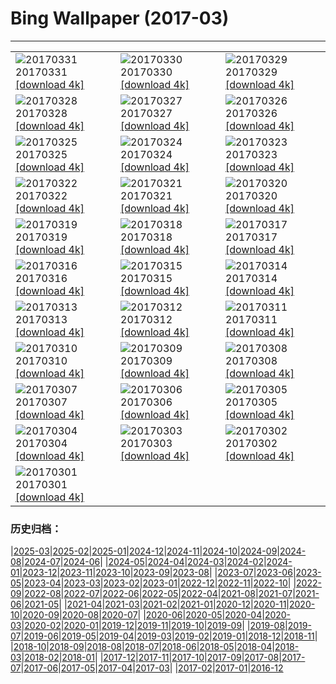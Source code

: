 # Bing Wallpaper (2017-03)
**************

<table><tr><td><img class="wallpaper" src="https://www.bing.com/az/hprichbg/rb/MeerkatAmuck_ZH-CN5734433814_1920x1080.jpg" alt="20170331"> 20170331 <a href="https://www.bing.com/az/hprichbg/rb/MeerkatAmuck_ZH-CN5734433814_UHD.jpg">[download 4k]</a></td><td><img class="wallpaper" src="https://www.bing.com/az/hprichbg/rb/EarthArt_ZH-CN7715783871_1920x1080.jpg" alt="20170330"> 20170330 <a href="https://www.bing.com/az/hprichbg/rb/EarthArt_ZH-CN7715783871_UHD.jpg">[download 4k]</a></td><td><img class="wallpaper" src="https://www.bing.com/az/hprichbg/rb/CMLSCNP_ZH-CN12089840072_1920x1080.jpg" alt="20170329"> 20170329 <a href="https://www.bing.com/az/hprichbg/rb/CMLSCNP_ZH-CN12089840072_UHD.jpg">[download 4k]</a></td></tr><tr><td><img class="wallpaper" src="https://www.bing.com/az/hprichbg/rb/BellasArtes_ZH-CN9573521567_1920x1080.jpg" alt="20170328"> 20170328 <a href="https://www.bing.com/az/hprichbg/rb/BellasArtes_ZH-CN9573521567_UHD.jpg">[download 4k]</a></td><td><img class="wallpaper" src="https://www.bing.com/az/hprichbg/rb/CommonRosefinch_ZH-CN10986839201_1920x1080.jpg" alt="20170327"> 20170327 <a href="https://www.bing.com/az/hprichbg/rb/CommonRosefinch_ZH-CN10986839201_UHD.jpg">[download 4k]</a></td><td><img class="wallpaper" src="https://www.bing.com/az/hprichbg/rb/Hveravellir_ZH-CN12673758963_1920x1080.jpg" alt="20170326"> 20170326 <a href="https://www.bing.com/az/hprichbg/rb/Hveravellir_ZH-CN12673758963_UHD.jpg">[download 4k]</a></td></tr><tr><td><img class="wallpaper" src="https://www.bing.com/az/hprichbg/rb/WildfireSapling_ZH-CN10766255059_1920x1080.jpg" alt="20170325"> 20170325 <a href="https://www.bing.com/az/hprichbg/rb/WildfireSapling_ZH-CN10766255059_UHD.jpg">[download 4k]</a></td><td><img class="wallpaper" src="https://www.bing.com/az/hprichbg/rb/SpainSpring_ZH-CN9613370360_1920x1080.jpg" alt="20170324"> 20170324 <a href="https://www.bing.com/az/hprichbg/rb/SpainSpring_ZH-CN9613370360_UHD.jpg">[download 4k]</a></td><td><img class="wallpaper" src="https://www.bing.com/az/hprichbg/rb/NoronhaTwoBrothers_ZH-CN10642407566_1920x1080.jpg" alt="20170323"> 20170323 <a href="https://www.bing.com/az/hprichbg/rb/NoronhaTwoBrothers_ZH-CN10642407566_UHD.jpg">[download 4k]</a></td></tr><tr><td><img class="wallpaper" src="https://www.bing.com/az/hprichbg/rb/LamarStorm_ZH-CN10021643995_1920x1080.jpg" alt="20170322"> 20170322 <a href="https://www.bing.com/az/hprichbg/rb/LamarStorm_ZH-CN10021643995_UHD.jpg">[download 4k]</a></td><td><img class="wallpaper" src="https://www.bing.com/az/hprichbg/rb/GuizhouWaterfall_ZH-CN10955906714_1920x1080.jpg" alt="20170321"> 20170321 <a href="https://www.bing.com/az/hprichbg/rb/GuizhouWaterfall_ZH-CN10955906714_UHD.jpg">[download 4k]</a></td><td><img class="wallpaper" src="https://www.bing.com/az/hprichbg/rb/DrizzlyBear_ZH-CN8074606058_1920x1080.jpg" alt="20170320"> 20170320 <a href="https://www.bing.com/az/hprichbg/rb/DrizzlyBear_ZH-CN8074606058_UHD.jpg">[download 4k]</a></td></tr><tr><td><img class="wallpaper" src="https://www.bing.com/az/hprichbg/rb/TingSakura_ZH-CN14945610051_1920x1080.jpg" alt="20170319"> 20170319 <a href="https://www.bing.com/az/hprichbg/rb/TingSakura_ZH-CN14945610051_UHD.jpg">[download 4k]</a></td><td><img class="wallpaper" src="https://www.bing.com/az/hprichbg/rb/MatunuskaGlacier_ZH-CN11670641539_1920x1080.jpg" alt="20170318"> 20170318 <a href="https://www.bing.com/az/hprichbg/rb/MatunuskaGlacier_ZH-CN11670641539_UHD.jpg">[download 4k]</a></td><td><img class="wallpaper" src="https://www.bing.com/az/hprichbg/rb/RiverofLife_ZH-CN8454523790_1920x1080.jpg" alt="20170317"> 20170317 <a href="https://www.bing.com/az/hprichbg/rb/RiverofLife_ZH-CN8454523790_UHD.jpg">[download 4k]</a></td></tr><tr><td><img class="wallpaper" src="https://www.bing.com/az/hprichbg/rb/FiveFingersStrand_ZH-CN9284198785_1920x1080.jpg" alt="20170316"> 20170316 <a href="https://www.bing.com/az/hprichbg/rb/FiveFingersStrand_ZH-CN9284198785_UHD.jpg">[download 4k]</a></td><td><img class="wallpaper" src="https://www.bing.com/az/hprichbg/rb/MousaBroch_ZH-CN11732543982_1920x1080.jpg" alt="20170315"> 20170315 <a href="https://www.bing.com/az/hprichbg/rb/MousaBroch_ZH-CN11732543982_UHD.jpg">[download 4k]</a></td><td><img class="wallpaper" src="https://www.bing.com/az/hprichbg/rb/SutroBaths_ZH-CN10530101768_1920x1080.jpg" alt="20170314"> 20170314 <a href="https://www.bing.com/az/hprichbg/rb/SutroBaths_ZH-CN10530101768_UHD.jpg">[download 4k]</a></td></tr><tr><td><img class="wallpaper" src="https://www.bing.com/az/hprichbg/rb/EnhancedPinus_ZH-CN11908142325_1920x1080.jpg" alt="20170313"> 20170313 <a href="https://www.bing.com/az/hprichbg/rb/EnhancedPinus_ZH-CN11908142325_UHD.jpg">[download 4k]</a></td><td><img class="wallpaper" src="https://www.bing.com/az/hprichbg/rb/HoliMunich_ZH-CN12353152381_1920x1080.jpg" alt="20170312"> 20170312 <a href="https://www.bing.com/az/hprichbg/rb/HoliMunich_ZH-CN12353152381_UHD.jpg">[download 4k]</a></td><td><img class="wallpaper" src="https://www.bing.com/az/hprichbg/rb/PlungeDiving_ZH-CN11143756334_1920x1080.jpg" alt="20170311"> 20170311 <a href="https://www.bing.com/az/hprichbg/rb/PlungeDiving_ZH-CN11143756334_UHD.jpg">[download 4k]</a></td></tr><tr><td><img class="wallpaper" src="https://www.bing.com/az/hprichbg/rb/BlanchardSprings_ZH-CN10814394195_1920x1080.jpg" alt="20170310"> 20170310 <a href="https://www.bing.com/az/hprichbg/rb/BlanchardSprings_ZH-CN10814394195_UHD.jpg">[download 4k]</a></td><td><img class="wallpaper" src="https://www.bing.com/az/hprichbg/rb/Dongdaemun_ZH-CN10736487148_1920x1080.jpg" alt="20170309"> 20170309 <a href="https://www.bing.com/az/hprichbg/rb/Dongdaemun_ZH-CN10736487148_UHD.jpg">[download 4k]</a></td><td><img class="wallpaper" src="https://www.bing.com/az/hprichbg/rb/SvalbardSatellite_ZH-CN11710008487_1920x1080.jpg" alt="20170308"> 20170308 <a href="https://www.bing.com/az/hprichbg/rb/SvalbardSatellite_ZH-CN11710008487_UHD.jpg">[download 4k]</a></td></tr><tr><td><img class="wallpaper" src="https://www.bing.com/az/hprichbg/rb/SuffragetteMuralNZ_ZH-CN11170622518_1920x1080.jpg" alt="20170307"> 20170307 <a href="https://www.bing.com/az/hprichbg/rb/SuffragetteMuralNZ_ZH-CN11170622518_UHD.jpg">[download 4k]</a></td><td><img class="wallpaper" src="https://www.bing.com/az/hprichbg/rb/WatchtowerSky_ZH-CN8532519791_1920x1080.jpg" alt="20170306"> 20170306 <a href="https://www.bing.com/az/hprichbg/rb/WatchtowerSky_ZH-CN8532519791_UHD.jpg">[download 4k]</a></td><td><img class="wallpaper" src="https://www.bing.com/az/hprichbg/rb/SteepSheep_ZH-CN8716398488_1920x1080.jpg" alt="20170305"> 20170305 <a href="https://www.bing.com/az/hprichbg/rb/SteepSheep_ZH-CN8716398488_UHD.jpg">[download 4k]</a></td></tr><tr><td><img class="wallpaper" src="https://www.bing.com/az/hprichbg/rb/ButterflyWorld_ZH-CN11273971874_1920x1080.jpg" alt="20170304"> 20170304 <a href="https://www.bing.com/az/hprichbg/rb/ButterflyWorld_ZH-CN11273971874_UHD.jpg">[download 4k]</a></td><td><img class="wallpaper" src="https://www.bing.com/az/hprichbg/rb/Aoraki_ZH-CN7776353328_1920x1080.jpg" alt="20170303"> 20170303 <a href="https://www.bing.com/az/hprichbg/rb/Aoraki_ZH-CN7776353328_UHD.jpg">[download 4k]</a></td><td><img class="wallpaper" src="https://www.bing.com/az/hprichbg/rb/SpringbokHerd_ZH-CN11603112082_1920x1080.jpg" alt="20170302"> 20170302 <a href="https://www.bing.com/az/hprichbg/rb/SpringbokHerd_ZH-CN11603112082_UHD.jpg">[download 4k]</a></td></tr><tr><td><img class="wallpaper" src="https://www.bing.com/az/hprichbg/rb/Shiprock_ZH-CN11237156651_1920x1080.jpg" alt="20170301"> 20170301 <a href="https://www.bing.com/az/hprichbg/rb/Shiprock_ZH-CN11237156651_UHD.jpg">[download 4k]</a></td><td></td><td></td></tr></table>

### 历史归档：

|[2025-03](/../2025-03/2025-03.md)|[2025-02](/../2025-02/2025-02.md)|[2025-01](/../2025-01/2025-01.md)|[2024-12](/../2024-12/2024-12.md)|[2024-11](/../2024-11/2024-11.md)|[2024-10](/../2024-10/2024-10.md)|[2024-09](/../2024-09/2024-09.md)|[2024-08](/../2024-08/2024-08.md)|[2024-07](/../2024-07/2024-07.md)|[2024-06](/../2024-06/2024-06.md)|
|[2024-05](/../2024-05/2024-05.md)|[2024-04](/../2024-04/2024-04.md)|[2024-03](/../2024-03/2024-03.md)|[2024-02](/../2024-02/2024-02.md)|[2024-01](/../2024-01/2024-01.md)|[2023-12](/../2023-12/2023-12.md)|[2023-11](/../2023-11/2023-11.md)|[2023-10](/../2023-10/2023-10.md)|[2023-09](/../2023-09/2023-09.md)|[2023-08](/../2023-08/2023-08.md)|
|[2023-07](/../2023-07/2023-07.md)|[2023-06](/../2023-06/2023-06.md)|[2023-05](/../2023-05/2023-05.md)|[2023-04](/../2023-04/2023-04.md)|[2023-03](/../2023-03/2023-03.md)|[2023-02](/../2023-02/2023-02.md)|[2023-01](/../2023-01/2023-01.md)|[2022-12](/../2022-12/2022-12.md)|[2022-11](/../2022-11/2022-11.md)|[2022-10](/../2022-10/2022-10.md)|
|[2022-09](/../2022-09/2022-09.md)|[2022-08](/../2022-08/2022-08.md)|[2022-07](/../2022-07/2022-07.md)|[2022-06](/../2022-06/2022-06.md)|[2022-05](/../2022-05/2022-05.md)|[2022-04](/../2022-04/2022-04.md)|[2021-08](/../2021-08/2021-08.md)|[2021-07](/../2021-07/2021-07.md)|[2021-06](/../2021-06/2021-06.md)|[2021-05](/../2021-05/2021-05.md)|
|[2021-04](/../2021-04/2021-04.md)|[2021-03](/../2021-03/2021-03.md)|[2021-02](/../2021-02/2021-02.md)|[2021-01](/../2021-01/2021-01.md)|[2020-12](/../2020-12/2020-12.md)|[2020-11](/../2020-11/2020-11.md)|[2020-10](/../2020-10/2020-10.md)|[2020-09](/../2020-09/2020-09.md)|[2020-08](/../2020-08/2020-08.md)|[2020-07](/../2020-07/2020-07.md)|
|[2020-06](/../2020-06/2020-06.md)|[2020-05](/../2020-05/2020-05.md)|[2020-04](/../2020-04/2020-04.md)|[2020-03](/../2020-03/2020-03.md)|[2020-02](/../2020-02/2020-02.md)|[2020-01](/../2020-01/2020-01.md)|[2019-12](/../2019-12/2019-12.md)|[2019-11](/../2019-11/2019-11.md)|[2019-10](/../2019-10/2019-10.md)|[2019-09](/../2019-09/2019-09.md)|
|[2019-08](/../2019-08/2019-08.md)|[2019-07](/../2019-07/2019-07.md)|[2019-06](/../2019-06/2019-06.md)|[2019-05](/../2019-05/2019-05.md)|[2019-04](/../2019-04/2019-04.md)|[2019-03](/../2019-03/2019-03.md)|[2019-02](/../2019-02/2019-02.md)|[2019-01](/../2019-01/2019-01.md)|[2018-12](/../2018-12/2018-12.md)|[2018-11](/../2018-11/2018-11.md)|
|[2018-10](/../2018-10/2018-10.md)|[2018-09](/../2018-09/2018-09.md)|[2018-08](/../2018-08/2018-08.md)|[2018-07](/../2018-07/2018-07.md)|[2018-06](/../2018-06/2018-06.md)|[2018-05](/../2018-05/2018-05.md)|[2018-04](/../2018-04/2018-04.md)|[2018-03](/../2018-03/2018-03.md)|[2018-02](/../2018-02/2018-02.md)|[2018-01](/../2018-01/2018-01.md)|
|[2017-12](/../2017-12/2017-12.md)|[2017-11](/../2017-11/2017-11.md)|[2017-10](/../2017-10/2017-10.md)|[2017-09](/../2017-09/2017-09.md)|[2017-08](/../2017-08/2017-08.md)|[2017-07](/../2017-07/2017-07.md)|[2017-06](/../2017-06/2017-06.md)|[2017-05](/../2017-05/2017-05.md)|[2017-04](/../2017-04/2017-04.md)|[2017-03](/2017-03.md)|
|[2017-02](/../2017-02/2017-02.md)|[2017-01](/../2017-01/2017-01.md)|[2016-12](/../2016-12/2016-12.md)